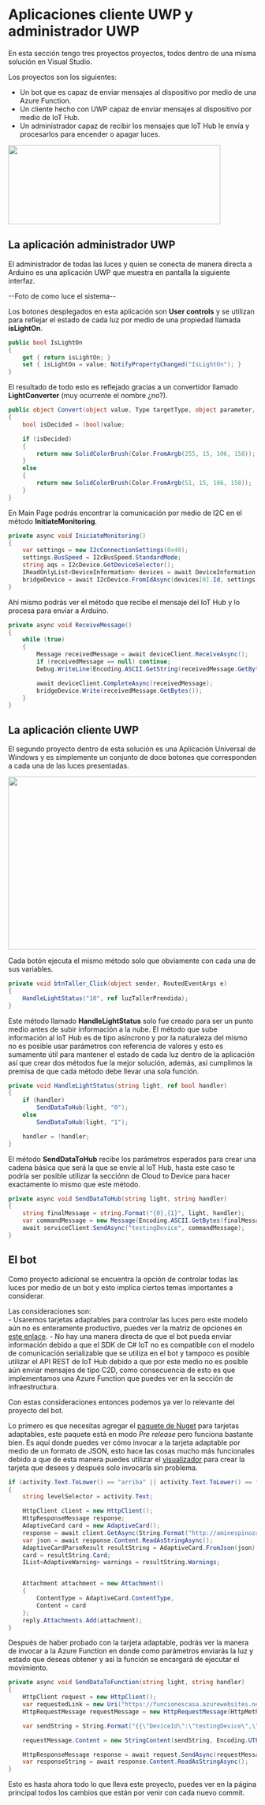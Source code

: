 # Aplicaciones cliente UWP y administrador UWP

En esta sección tengo tres proyectos proyectos, todos dentro de una misma solución en Visual Studio.

Los proyectos son los siguientes:

- Un bot que es capaz de enviar mensajes al dispositivo por medio de una Azure Function.
- Un cliente hecho con UWP capaz de enviar mensajes al dispositivo por medio de IoT Hub.
- Un administrador capaz de recibir los mensajes que IoT Hub le envía y procesarlos para encender o apagar luces.

<img src="Assets/Img01.jpg" width="430" height="160"/>

## La aplicación administrador UWP

El administrador de todas las luces y quien se conecta de manera directa a Arduino es una aplicación UWP que muestra en pantalla la siguiente interfaz.

--Foto de como luce el sistema--

Los botones desplegados en esta aplicación son **User controls** y se utilizan para reflejar el estado de cada luz por medio de una propiedad llamada **isLightOn**.
```csharp
public bool IsLightOn
{
	get { return isLightOn; }
	set { isLightOn = value; NotifyPropertyChanged("IsLightOn"); }
}
```

El resultado de todo esto es reflejado gracias a un convertidor llamado **LightConverter** (muy ocurrente el nombre ¿no?).
```csharp
public object Convert(object value, Type targetType, object parameter, string language)
{
	bool isDecided = (bool)value;

	if (isDecided)
	{
		return new SolidColorBrush(Color.FromArgb(255, 15, 106, 158));
	}
	else
	{
		return new SolidColorBrush(Color.FromArgb(51, 15, 106, 158));
	}
}
```

En Main Page podrás encontrar la comunicación por medio de I2C en el método **InitiateMonitoring**.
```csharp
private async void IniciateMonitoring()
{
	var settings = new I2cConnectionSettings(0x40);
	settings.BusSpeed = I2cBusSpeed.StandardMode;
	string aqs = I2cDevice.GetDeviceSelector();
	IReadOnlyList<DeviceInformation> devices = await DeviceInformation.FindAllAsync(aqs);
	bridgeDevice = await I2cDevice.FromIdAsync(devices[0].Id, settings);
}
```

Ahí mismo podrás ver el método que recibe el mensaje del IoT Hub y lo procesa para enviar a Arduino.
```csharp
private async void ReceiveMessage()
{
	while (true)
	{
		Message receivedMessage = await deviceClient.ReceiveAsync();
		if (receivedMessage == null) continue;
		Debug.WriteLine(Encoding.ASCII.GetString(receivedMessage.GetBytes()));

		await deviceClient.CompleteAsync(receivedMessage);
		bridgeDevice.Write(receivedMessage.GetBytes());
	}
}
```

## La aplicación cliente UWP

El segundo proyecto dentro de esta solución es una Aplicación Universal de Windows y es simplemente un conjunto de doce botones que corresponden a cada una de las luces presentadas.

<img src="Assets/UWPInterface.jpg" width="650" height="350"/>

Cada botón ejecuta el mismo método solo que obviamente con cada una de sus variables.
```csharp
private void btnTaller_Click(object sender, RoutedEventArgs e)
{
	HandleLightStatus("10", ref luzTallerPrendida);
}
```
Este método llamado **HandleLightStatus** solo fue creado para ser un punto medio antes de subir información a la nube. El método que sube información al IoT Hub es de tipo asíncrono y por la naturaleza del mismo no es posible usar parámetros con referencia de valores y esto es sumamente útil para mantener el estado de cada luz dentro de la aplicación así que crear dos métodos fue la mejor solución, además, así cumplimos la premisa de que cada método debe llevar una sola función.
```csharp
private void HandleLightStatus(string light, ref bool handler)
{
	if (handler)
		SendDataToHub(light, "0");
	else
		SendDataToHub(light, "1");

	handler = !handler;
}
```
El método **SendDataToHub** recibe los parámetros esperados para crear una cadena básica que será la que se envíe al IoT Hub, hasta este caso te podría ser posible utilizar la secciónn de Cloud to Device para hacer exactamente lo mismo que este método.
```csharp
private async void SendDataToHub(string light, string handler)
{
	string finalMessage = string.Format("{0},{1}", light, handler);
	var commandMessage = new Message(Encoding.ASCII.GetBytes(finalMessage));
	await serviceClient.SendAsync("testingDevice", commandMessage);
}
```

## El bot

Como proyecto adicional se encuentra la opción de controlar todas las luces por medio de un bot y esto implica ciertos temas importantes a considerar. 

Las consideraciones son:  
	- Usaremos tarjetas adaptables para controlar las luces pero este modelo aún no es enteramente productivo, puedes ver la matriz de opciones en [este enlace](https://docs.microsoft.com/en-us/adaptive-cards/get-started/bots#channel-status).
	- No hay una manera directa de que el bot pueda enviar información debido a que el SDK de C# IoT no es compatible con el modelo de comunicación serializable que se utiliza en el bot y tampoco es posible utilizar el API REST de IoT Hub debido a que por este medio no es posible aún enviar mensajes de tipo C2D, como consecuencia de esto es que implementamos una Azure Function que puedes ver en la sección de infraestructura.

Con estas consideraciones entonces podemos ya ver lo relevante del proyecto del bot.

Lo primero es que necesitas agregar el [paquete de Nuget](https://www.nuget.org/packages/AdaptiveCards/1.0.0-beta10) para tarjetas adaptables, este paquete está en modo *Pre release* pero funciona bastante bien. Es aquí donde puedes ver cómo invocar a la tarjeta adaptable por medio de un formato de JSON, esto hace las cosas mucho más funcionales debido a que de esta manera puedes utilizar el [visualizador](http://adaptivecards.io/visualizer/) para crear la tarjeta que desees y después solo invocarla sin problema.


```csharp
if (activity.Text.ToLower() == "arriba" || activity.Text.ToLower() == "abajo")
{
	string levelSelector = activity.Text;

	HttpClient client = new HttpClient();
	HttpResponseMessage response;
	AdaptiveCard card = new AdaptiveCard();
	response = await client.GetAsync(String.Format("http://aminespinoza.com/docs/tarjeta{0}.json", levelSelector));
	var json = await response.Content.ReadAsStringAsync();
	AdaptiveCardParseResult resultString = AdaptiveCard.FromJson(json);
	card = resultString.Card;
	IList<AdaptiveWarning> warnings = resultString.Warnings;


	Attachment attachment = new Attachment()
	{
		ContentType = AdaptiveCard.ContentType,
		Content = card
	};
	reply.Attachments.Add(attachment);
}
```

Después de haber probado con la tarjeta adaptable, podrás ver la manera de invocar a la Azure Function en donde como parámetros enviarás la luz y estado que deseas obtener y así la función se encargará de ejecutar el movimiento.
```csharp
private async void SendDataToFunction(string light, string handler)
{
	HttpClient request = new HttpClient();
	var requestedLink = new Uri("https://funcionescasa.azurewebsites.net/api/IotMessenger?code=bCnOkQEqLxiLYhkxZ4xXYXzTm7Wo9NwyOQuuhM/e1Jur0yVfGj0acw==");
	HttpRequestMessage requestMessage = new HttpRequestMessage(HttpMethod.Post, requestedLink);

	var sendString = String.Format("{{\"DeviceId\":\"testingDevice\",\"Message\":\"{0},{1}\"}}", light, handler);

	requestMessage.Content = new StringContent(sendString, Encoding.UTF8, "application/json");

	HttpResponseMessage response = await request.SendAsync(requestMessage);
	var responseString = await response.Content.ReadAsStringAsync();
}
```

Esto es hasta ahora todo lo que lleva este proyecto, puedes ver en la página principal todos los cambios que están por venir con cada nuevo commit.

